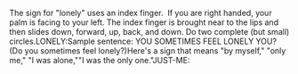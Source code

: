 The sign for "lonely" uses an index finger.  If you are right 
handed, your palm is facing to your left. The index finger is brought near to the lips and then slides down, forward, up, back, 
and down. Do two complete (but small) circles.LONELY:Sample sentence:
YOU SOMETIMES FEEL LONELY YOU? (Do you sometimes feel lonely?)Here's a sign that means "by myself," "only me," "I was alone,""I was the only one."JUST-ME: